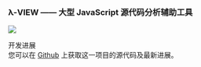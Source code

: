 ### λ-VIEW —— 大型 JavaScript 源代码分析辅助工具
<a href="lambda/" target="_blank"><img src="/my/img/lambda-view-3.jpg"></a>
<div class="well">
	<span class="label.label-info">开发进展</span>
	<br>
	您可以在 <a href="https://github.com/Jianru-Lin/SyntaxEditor/" target="_blank">Github</a> 上获取这一项目的源代码及最新进展。
</div>